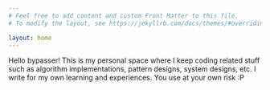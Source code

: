 ```yaml
---
# Feel free to add content and custom Front Matter to this file.
# To modify the layout, see https://jekyllrb.com/docs/themes/#overriding-theme-defaults

layout: home
---
```

Hello bypasser! This is my personal space where I keep coding related stuff such as algorithm implementations, pattern designs, system designs, etc. I write for my own learning and experiences. You use at your own risk :P
